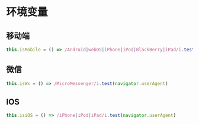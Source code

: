 # 环境变量

## 移动端
```javascript
this.isMobile = () => /Android|webOS|iPhone|iPod|BlackBerry|iPad/i.test(navigator.userAgent)
```

## 微信
```javascript
this.isWx = () => /MicroMessenger/i.test(navigator.userAgent)
```

## IOS
```javascript
this.isiOS = () => /iPhone|iPod|iPad/i.test(navigator.userAgent)
```
